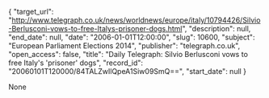 {
  "target_url": "http://www.telegraph.co.uk/news/worldnews/europe/italy/10794426/Silvio-Berlusconi-vows-to-free-Italys-prisoner-dogs.html", 
  "description": null, 
  "end_date": null, 
  "date": "2006-01-01T12:00:00", 
  "slug": 10600, 
  "subject": "European Parliament Elections 2014", 
  "publisher": "telegraph.co.uk", 
  "open_access": false, 
  "title": "Daily Telegraph: Silvio Berlusconi vows to free Italy's 'prisoner' dogs", 
  "record_id": "20060101T120000/84TALZwIlQpeA1Siw09SmQ==", 
  "start_date": null
}

None